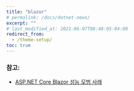 ```yaml
---
title: "blazor"
# permalink: /docs/dotnet-news/
excerpt: ""
# last_modified_at: 2021-06-07T08:48:05-04:00
redirect_from:
  - /theme-setup/
toc: true
---
```


### 참고:


- [ASP.NET Core Blazor 성능 모범 사례](https://docs.microsoft.com/en-us/aspnet/core/blazor/performance?view=aspnetcore-6.0)